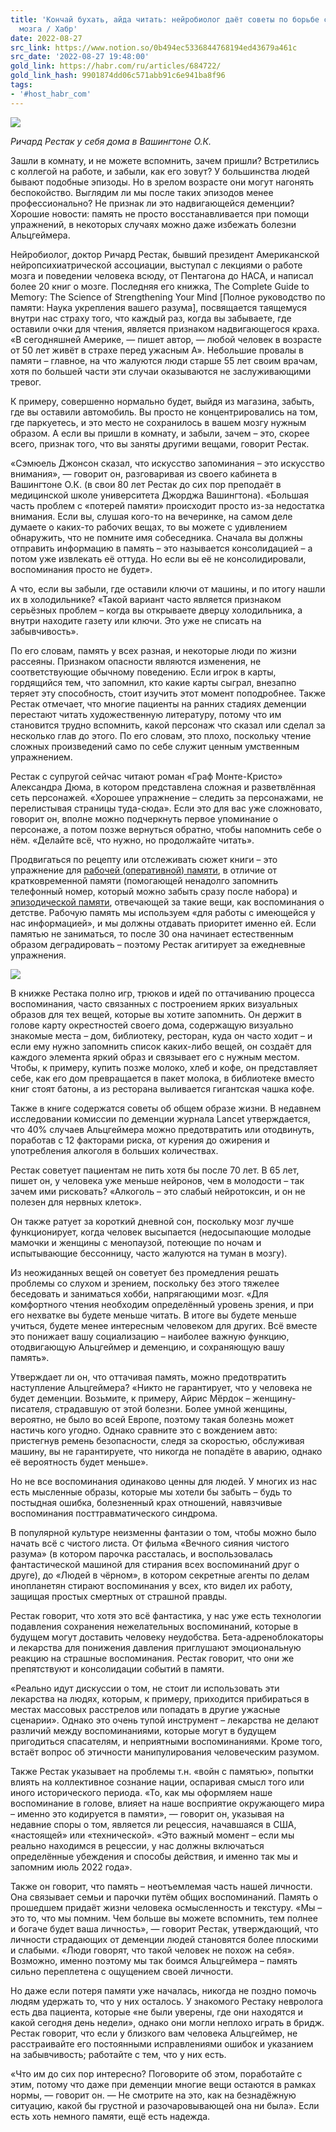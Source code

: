 ```yaml
---
title: 'Кончай бухать, айда читать: нейробиолог даёт советы по борьбе с деградацией
  мозга / Хабр'
date: 2022-08-27
src_link: https://www.notion.so/0b494ec5336844768194ed43679a461c
src_date: '2022-08-27 19:48:00'
gold_link: https://habr.com/ru/articles/684722/
gold_link_hash: 9901874dd06c571abb91c6e941ba8f96
tags:
- '#host_habr_com'
---
```


![](https://habrastorage.org/r/w780q1/getpro/habr/post_images/9f4/3b8/2db/9f43b82dbda26ce4362653ce3313e144.jpg)  

*Ричард Рестак у себя дома в Вашингтоне О.К.*  

  

Зашли в комнату, и не можете вспомнить, зачем пришли? Встретились с коллегой на работе, и забыли, как его зовут? У большинства людей бывают подобные эпизоды. Но в зрелом возрасте они могут нагонять беспокойство. Выглядим ли мы после таких эпизодов менее профессионально? Не признак ли это надвигающейся деменции? Хорошие новости: память не просто восстанавливается при помощи упражнений, в некоторых случаях можно даже избежать болезни Альцгеймера.  

  

Нейробиолог, доктор Ричард Рестак, бывший президент Американской нейропсихиатрической ассоциации, выступал с лекциями о работе мозга и поведении человека всюду, от Пентагона до НАСА, и написал более 20 книг о мозге. Последняя его книжка, The Complete Guide to Memory: The Science of Strengthening Your Mind [Полное руководство по памяти: Наука укрепления вашего разума], посвящается таящемуся внутри нас страху того, что каждый раз, когда вы забываете, где оставили очки для чтения, является признаком надвигающегося краха. «В сегодняшней Америке, — пишет автор, — любой человек в возрасте от 50 лет живёт в страхе перед ужасным А». Небольшие провалы в памяти – главное, на что жалуются люди старше 55 лет своим врачам, хотя по большей части эти случаи оказываются не заслуживающими тревог.  

  

К примеру, совершенно нормально будет, выйдя из магазина, забыть, где вы оставили автомобиль. Вы просто не концентрировались на том, где паркуетесь, и это место не сохранилось в вашем мозгу нужным образом. А если вы пришли в комнату, и забыли, зачем – это, скорее всего, признак того, что вы заняты другими вещами, говорит Рестак.  

  

«Сэмюель Джонсон сказал, что искусство запоминания – это искусство внимания», — говорит он, разговаривая из своего кабинета в Вашингтоне О.К. (в свои 80 лет Рестак до сих пор преподаёт в медицинской школе университета Джорджа Вашингтона). «Большая часть проблем с «потерей памяти» происходит просто из-за недостатка внимания. Если вы, слушая кого-то на вечеринке, на самом деле думаете о каких-то рабочих вещах, то вы можете с удивлением обнаружить, что не помните имя собеседника. Сначала вы должны отправить информацию в память – это называется консолидацией – а потом уже извлекать её оттуда. Но если вы её не консолидировали, воспоминания просто не будет».  

  

А что, если вы забыли, где оставили ключи от машины, и по итогу нашли их в холодильнике? «Такой вариант часто является признаком серьёзных проблем – когда вы открываете дверцу холодильника, а внутри находите газету или ключи. Это уже не списать на забывчивость».  

  

По его словам, память у всех разная, и некоторые люди по жизни рассеяны. Признаком опасности являются изменения, не соответствующие обычному поведению. Если игрок в карты, гордящийся тем, что запомнил, кто какие карты сыграл, внезапно теряет эту способность, стоит изучить этот момент поподробнее. Также Рестак отмечает, что многие пациенты на ранних стадиях деменции перестают читать художественную литературу, потому что им становится трудно вспомнить, какой персонаж что сказал или сделал за несколько глав до этого. По его словам, это плохо, поскольку чтение сложных произведений само по себе служит ценным умственным упражнением.  

  

Рестак с супругой сейчас читают роман «Граф Монте-Кристо» Александра Дюма, в котором представлена сложная и разветвлённая сеть персонажей. «Хорошее упражнение – следить за персонажами, не перелистывая страницы туда-сюда». Если это для вас уже сложновато, говорит он, вполне можно подчеркнуть первое упоминание о персонаже, а потом позже вернуться обратно, чтобы напомнить себе о нём. «Делайте всё, что нужно, но продолжайте читать».  

  

Продвигаться по рецепту или отслеживать сюжет книги – это упражнение для [рабочей (оперативной) памяти](https://ru.wikipedia.org/wiki/%D0%A0%D0%B0%D0%B1%D0%BE%D1%87%D0%B0%D1%8F_%D0%BF%D0%B0%D0%BC%D1%8F%D1%82%D1%8C), в отличие от кратковременной памяти (помогающей ненадолго запомнить телефонный номер, который можно забыть сразу после набора) и [эпизодической памяти](https://ru.wikipedia.org/wiki/%D0%AD%D0%BF%D0%B8%D0%B7%D0%BE%D0%B4%D0%B8%D1%87%D0%B5%D1%81%D0%BA%D0%B0%D1%8F_%D0%BF%D0%B0%D0%BC%D1%8F%D1%82%D1%8C), отвечающей за такие вещи, как воспоминания о детстве. Рабочую память мы используем «для работы с имеющейся у нас информацией», и мы должны отдавать приоритет именно ей. Если памятью не заниматься, то после 30 она начинает естественным образом деградировать – поэтому Рестак агитирует за ежедневные упражнения.  

  

![](https://habrastorage.org/r/w780q1/getpro/habr/post_images/afe/822/cfe/afe822cfe3237f3fc32a02d3cf275ac2.jpg)  

  

В книжке Рестака полно игр, трюков и идей по оттачиванию процесса воспоминания, часто связанных с построением ярких визуальных образов для тех вещей, которые вы хотите запомнить. Он держит в голове карту окрестностей своего дома, содержащую визуально знакомые места – дом, библиотеку, ресторан, куда он часто ходит – и если ему нужно запомнить список каких-либо вещей, он создаёт для каждого элемента яркий образ и связывает его с нужным местом. Чтобы, к примеру, купить позже молоко, хлеб и кофе, он представляет себе, как его дом превращается в пакет молока, в библиотеке вместо книг стоят батоны, а из ресторана выливается гигантская чашка кофе.  

  

Также в книге содержатся советы об общем образе жизни. В недавнем исследовании комиссии по деменции журнала Lancet утверждается, что 40% случаев Альцгеймера можно предотвратить или отодвинуть, поработав с 12 факторами риска, от курения до ожирения и употребления алкоголя в больших количествах.  

  

Рестак советует пациентам не пить хотя бы после 70 лет. В 65 лет, пишет он, у человека уже меньше нейронов, чем в молодости – так зачем ими рисковать? «Алкоголь – это слабый нейротоксин, и он не полезен для нервных клеток».  

  

Он также ратует за короткий дневной сон, поскольку мозг лучше функционирует, когда человек высыпается (недосыпающие молодые мамочки и женщины с менопаузой, потеющие по ночам и испытывающие бессонницу, часто жалуются на туман в мозгу).  

  

Из неожиданных вещей он советует без промедления решать проблемы со слухом и зрением, поскольку без этого тяжелее беседовать и заниматься хобби, напрягающими мозг. «Для комфортного чтения необходим определённый уровень зрения, и при его нехватке вы будете меньше читать. В итоге вы будете меньше учиться, будете менее интересным человеком для других. Всё вместе это понижает вашу социализацию – наиболее важную функцию, отодвигающую Альцгеймер и деменцию, и сохраняющую вашу память».  

  

Утверждает ли он, что оттачивая память, можно предотвратить наступление Альцгеймера? «Никто не гарантирует, что у человека не будет деменции. Возьмите, к примеру, Айрис Мёрдок – женщину-писателя, страдавшую от этой болезни. Более умной женщины, вероятно, не было во всей Европе, поэтому такая болезнь может настичь кого угодно. Однако сравните это с вождением авто: пристегнув ремень безопасности, следя за скоростью, обслуживая машину, вы не гарантируете, что никогда не попадёте в аварию, однако её вероятность будет меньше».  

  

Но не все воспоминания одинаково ценны для людей. У многих из нас есть мысленные образы, которые мы хотели бы забыть – будь то постыдная ошибка, болезненный крах отношений, навязчивые воспоминания посттравматического синдрома.  

  

В популярной культуре неизменны фантазии о том, чтобы можно было начать всё с чистого листа. От фильма «Вечного сияния чистого разума» (в котором парочка рассталась, и воспользовалась фантастической машиной для стирания всех воспоминаний друг о друге), до «Людей в чёрном», в котором секретные агенты по делам инопланетян стирают воспоминания у всех, кто видел их работу, защищая простых смертных от страшной правды.  

  

Рестак говорит, что хотя это всё фантастика, у нас уже есть технологии подавления сохранения нежелательных воспоминаний, которые в будущем могут доставить человеку неудобства. Бета-адреноблокаторы и лекарства для понижения давления приглушают эмоциональную реакцию на страшные воспоминания. Рестак говорит, что они же препятствуют и консолидации событий в памяти.  

  

«Реально идут дискуссии о том, не стоит ли использовать эти лекарства на людях, которым, к примеру, приходится прибираться в местах массовых расстрелов или попадать в другие ужасные сценарии». Однако это очень тупой инструмент – лекарства не делают различий между воспоминаниями, которые могут в будущем пригодиться спасателям, и неприятными воспоминаниями. Кроме того, встаёт вопрос об этичности манипулирования человеческим разумом.  

  

Также Рестак указывает на проблемы т.н. «войн с памятью», попытки влиять на коллективное сознание нации, оспаривая смысл того или иного исторического периода. «То, как мы оформляем наше воспоминание в голове, влияет на наше восприятие окружающего мира – именно это кодируется в памяти», — говорит он, указывая на недавние споры о том, является ли рецессия, начавшаяся в США, «настоящей» или «технической». «Это важный момент – если мы реально находимся в рецессии, у нас должны включаться определённые убеждения и способы действия, и именно так мы и запомним июль 2022 года».  

  

Также он говорит, что память – неотъемлемая часть нашей личности. Она связывает семьи и парочки путём общих воспоминаний. Память о прошедшем придаёт жизни человека осмысленность и текстуру. «Мы – это то, что мы помним. Чем больше вы можете вспомнить, тем полнее и богаче будет ваша личность», — говорит Рестак, утверждающий, что личности страдающих от деменции людей становятся более плоскими и слабыми. «Люди говорят, что такой человек не похож на себя». Возможно, именно поэтому мы так боимся Альцгеймера – память сильно переплетена с ощущением своей личности.  

  

Но даже если потеря памяти уже началась, никогда не поздно помочь людям удержать то, что у них осталось. У знакомого Рестаку невролога есть два пациента, которые «не были уверены, где они находятся и какой сегодня день недели», однако они могли неплохо играть в бридж. Рестак говорит, что если у близкого вам человека Альцгеймер, не расстраивайте его постоянными исправлениями ошибок и указанием на забывчивость; работайте с тем, что у них есть.  

  

«Что им до сих пор интересно? Поговорите об этом, поработайте с этим, потому что даже при деменции многие вещи остаются в рамках нормы, — говорит он. — Не смотрите на это, как на безнадёжную ситуацию, какой бы грустной и разочаровывающей она ни была». Если есть хоть немного памяти, ещё есть надежда.